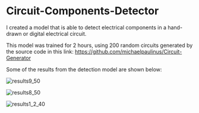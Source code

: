 # Circuit-Components-Detector
I created a model that is able to detect electrical components in a hand-drawn or digital electrical circuit.

This model was trained for 2 hours, using 200 random circuits generated by the source code in this link: https://github.com/michaelpaulinus/Circuit-Generator

Some of the results from the detection model are shown below:

![results9_50](https://user-images.githubusercontent.com/56998775/110235676-20cbf400-7f3a-11eb-8943-ace91498ea92.png)

![results8_50](https://user-images.githubusercontent.com/56998775/110235684-2295b780-7f3a-11eb-9f6e-074d5b4fda5f.png)

![results1_2_40](https://user-images.githubusercontent.com/56998775/110235696-24f81180-7f3a-11eb-9f3d-9404a46dfe64.png)
